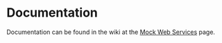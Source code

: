 # Documentation

Documentation can be found in the wiki at the [Mock Web Services](https://github.com/civiform/civiform/wiki/Mock-Web-Services) page.
